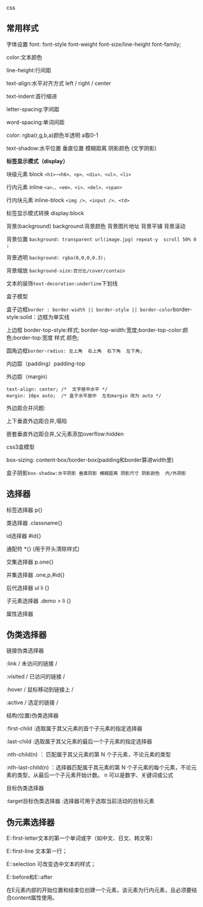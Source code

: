 css

## 常用样式

字体设置
font: font-style  font-weight  font-size/line-height  font-family;

color:文本颜色

line-height:行间距

text-align:水平对齐方式 left / right / center

text-indent:首行缩进

letter-spacing:字间距

word-spacing:单词间距

color: rgba(r,g,b,a)颜色半透明 a取0-1

text-shadow:水平位置 垂直位置 模糊距离 阴影颜色 (文字阴影)

**标签显示模式（display）**

块级元素 block `<h1>~<h6>、<p>、<div>、<ul>、<li>`

行内元素 inline `<a>、、<em>、<i>、<del>、<span>`

行内块元素 inline-block `<img />、<input />、<td>`

标签显示模式转换 display:block

背景(background)
background:背景颜色 背景图片地址 背景平铺 背景滚动

背景位置
`background: transparent url(image.jpg) repeat-y  scroll 50% 0 ;`

背景透明
`background: rgba(0,0,0,0.3);`

背景缩放
`background-size:百分比/cover/contain`

文本的装饰`text-decoration:underline`下划线

盒子模型

盒子边框`border : border-width || border-style || border-color`border-style:solid：边框为单实线

上边框	border-top-style:样式;
border-top-width:宽度;border-top-color:颜色;border-top:宽度 样式 颜色;

圆角边框`border-radius: 左上角  右上角  右下角  左下角;`

内边距（padding）padding-top

外边距（margin）

```
text-align: center; /*  文字居中水平 */
margin: 10px auto;  /* 盒子水平居中  左右margin 改为 auto */
```

外边距合并问题:

上下垂直外边距合并,塌陷

嵌套垂直外边距合并,父元素添加overflow:hidden

css3盒模型

box-sizing: content-box/border-box(padding和border算进width里)

盒子阴影`box-shadow:水平阴影 垂直阴影 模糊距离 阴影尺寸 阴影颜色  内/外阴影`


## **选择器**

标签选择器  p{}

类选择器    .classname{}

id选择器    #id{}

通配符      *{}  (用于开头清除样式)

交集选择器  p.one{}

并集选择器  .one,p,#id{}

后代选择器  ul li {}

子元素选择器 .demo > li {}

属性选择器 


## 伪类选择器

链接伪类选择器

:link / 未访问的链接 /

:visited / 已访问的链接 /

:hover / 鼠标移动到链接上 /

:active / 选定的链接 /

结构(位置)伪类选择器

:first-child :选取属于其父元素的首个子元素的指定选择器

:last-child :选取属于其父元素的最后一个子元素的指定选择器

:nth-child(n) ： 匹配属于其父元素的第 N 个子元素，不论元素的类型

:nth-last-child(n) ：选择器匹配属于其元素的第 N 个子元素的每个元素，不论元素的类型，从最后一个子元素开始计数。 n 可以是数字、关键词或公式

目标伪类选择器

:target目标伪类选择器 :选择器可用于选取当前活动的目标元素

## 伪元素选择器

E::first-letter文本的第一个单词或字（如中文、日文、韩文等）

E::first-line 文本第一行；

E::selection 可改变选中文本的样式；

E::before和E::after

在E元素内部的开始位置和结束位创建一个元素，该元素为行内元素，且必须要结合content属性使用。







